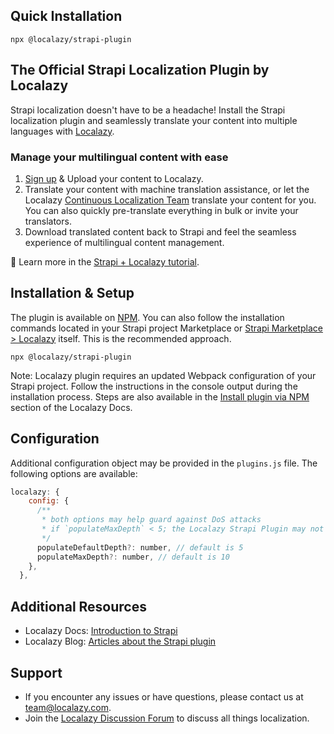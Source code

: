 ## Quick Installation

```
npx @localazy/strapi-plugin
```

## The Official Strapi Localization Plugin by Localazy

Strapi localization doesn't have to be a headache! Install the Strapi localization plugin and seamlessly translate your content into multiple languages with [Localazy](https://localazy.com).

### Manage your multilingual content with ease

1. [Sign up](https://localazy.com/register) & Upload your content to Localazy.
2. Translate your content with machine translation assistance, or let the Localazy [Continuous Localization Team](https://localazy.com/blog/guide-localazy-translation-services) translate your content for you. You can also quickly pre-translate everything in bulk or invite your translators.
3. Download translated content back to Strapi and feel the seamless experience of multilingual content management.

📰 Learn more in the [Strapi + Localazy tutorial](https://localazy.com/blog/how-to-strapi-localization-with-localazy#getting-started-with-strapi-localization).

## Installation & Setup

The plugin is available on [NPM](https://www.npmjs.com/package/@localazy/strapi-plugin).
You can also follow the installation commands located in your Strapi project Marketplace or [Strapi Marketplace > Localazy](https://market.strapi.io/plugins/@localazy-strapi-plugin) itself. This is the recommended approach.

```
npx @localazy/strapi-plugin
```

Note: Localazy plugin requires an updated Webpack configuration of your Strapi project. Follow the instructions in the console output during the installation process. Steps are also available in the [Install plugin via NPM](https://localazy.com/docs/strapi/strapi-plugin-introduction-installation#install-plugin-via-npm) section of the Localazy Docs.

## Configuration

Additional configuration object may be provided in the `plugins.js` file. The following options are available:

```js
localazy: {
    config: {
      /**
       * both options may help guard against DoS attacks
       * if `populateMaxDepth` < 5; the Localazy Strapi Plugin may not work as expected
       */
      populateDefaultDepth?: number, // default is 5
      populateMaxDepth?: number, // default is 10
    },
  },
```

## Additional Resources

- Localazy Docs: [Introduction to Strapi](https://localazy.com/docs/strapi/strapi-plugin-introduction-installation)
- Localazy Blog: [Articles about the Strapi plugin](https://localazy.com/tags/strapi)

## Support

- If you encounter any issues or have questions, please contact us at [team@localazy.com](mailto:team@localazy.com).
- Join the [Localazy Discussion Forum](https://discuss.localazy.com/) to discuss all things localization.
